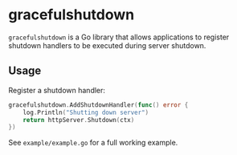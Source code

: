 # gracefulshutdown

`gracefulshutdown` is a Go library that allows applications to register shutdown handlers to be executed during server shutdown.

## Usage

Register a shutdown handler:

```go
gracefulshutdown.AddShutdownHandler(func() error {
    log.Println("Shutting down server")
    return httpServer.Shutdown(ctx)
})
```

See `example/example.go` for a full working example.